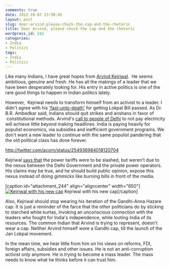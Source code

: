 ```yaml
---
comments: true
date: 2012-10-07 23:58:45
layout: post
slug: dear-arvind-please-chuck-the-cap-and-the-rhetoric
title: Dear Arvind, please chuck the cap and the rhetoric
wordpress_id: 242
categories:
- India
- Politics
tags:
- India
- Politics
---
```


Like many Indians, I have great hopes from [Arvind Kejriwal](http://en.wikipedia.org/wiki/Arvind_Kejriwal).  He seems ambitious, genuine and fresh. He has all the makings of a leader that we have been desperately looking for. His entry in active politics is one of the rare good things to happen in Indian politics lately.

However,  Kejriwal needs to transform himself from an activist to a leader. I didn't agree with his ['fast-unto-death'](http://indiatoday.intoday.in/story/team-anna-member-arvind-kejriwal-health-worsens-fast-entered-day-8/1/211253.html) for getting Lokpal Bill passed. As Dr. B.R. Ambedkar said, Indians should quit strikes and anshans in favor of  constitutional methods. Arvind's [call to people of Delhi](http://www.hindustantimes.com/India-news/NewDelhi/Kejriwal-associates-burn-Delhi-electricity-bills/Article1-941179.aspx) to not pay electricity will achieve little beyond making headlines. India is paying heavily for populist economics, via subsidies and inefficient government programs. We don't want a new leader to continue with the same populist pandering that the old political class has done forever.

http://twitter.com/acorn/status/254936984018120704

Kejriwal [says that](http://iacmumbai.org/web/index.php/news-media/241-arvind-kejriwal-begins-civil-disobediance-movement-protest-delhi-power-hike) the power tariffs were to be slashed, but weren't due to the nexus between the Delhi Government and the private power operators. His claims may be true, and he should build public opinion, expose this nexus instead of doing gimmicks like burning bills in front of the media.

[caption id="attachment_244" align="aligncenter" width="650"][![Kejriwal with his new cap](http://www.rohitmishra.me/blog/wp-content/uploads/2012/10/kejriwal-6500210.jpg)](http://www.rohitmishra.me/blog/wp-content/uploads/2012/10/kejriwal-6500210.jpg) Kejriwal with his new cap[/caption]

Also, Kejriwal should stop wearing his iteration of the Gandhi-Anna Hazare cap. It is just a reminder of the farce that the other politicians do by sticking to starched white kurtas, invoking an unconscious connection with the leaders who fought for India's independence, while looting India of its resources. The common Indian that Arvind is trying to represent, doesn't wear a cap. Neither Arvind himself wore a Gandhi cap, till the launch of the Jan Lokpal movement.

In the mean time, we hear little from him on his views on reforms, FDI, foreign affairs, subsidies and other issues. He is not an anti-corruption activist only anymore. He is trying to become a mass leader. The mass needs to know what he thinks before it can trust him.
